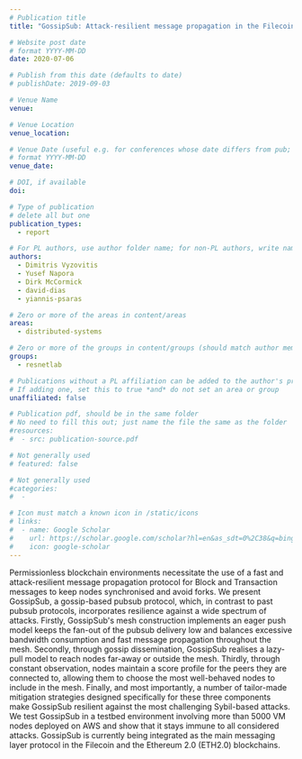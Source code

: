 ```yaml
---
# Publication title
title: "GossipSub: Attack-resilient message propagation in the Filecoin and ETH2.0 networks"

# Website post date
# format YYYY-MM-DD
date: 2020-07-06

# Publish from this date (defaults to date)
# publishDate: 2019-09-03

# Venue Name
venue:

# Venue Location
venue_location:

# Venue Date (useful e.g. for conferences whose date differs from pub; defaults to date)
# format YYYY-MM-DD
venue_date:

# DOI, if available
doi:

# Type of publication
# delete all but one
publication_types:
  - report

# For PL authors, use author folder name; for non-PL authors, write name as in paper within ""
authors:
  - Dimitris Vyzovitis
  - Yusef Napora
  - Dirk McCormick
  - david-dias
  - yiannis-psaras

# Zero or more of the areas in content/areas
areas:
  - distributed-systems

# Zero or more of the groups in content/groups (should match author membership)
groups:
  - resnetlab

# Publications without a PL affiliation can be added to the author's profile without showing up elsewhere
# If adding one, set this to true *and* do not set an area or group
unaffiliated: false

# Publication pdf, should be in the same folder
# No need to fill this out; just name the file the same as the folder
#resources:
#  - src: publication-source.pdf

# Not generally used
# featured: false

# Not generally used
#categories:
#  -

# Icon must match a known icon in /static/icons
# links:
#  - name: Google Scholar
#    url: https://scholar.google.com/scholar?hl=en&as_sdt=0%2C38&q=bing&btnG=
#    icon: google-scholar
---
```


Permissionless blockchain environments necessitate the use of a fast and attack-resilient message propagation protocol for Block and Transaction messages to keep nodes synchronised and avoid forks. We present GossipSub, a gossip-based pubsub protocol, which, in contrast to past pubsub protocols, incorporates resilience against a wide spectrum of attacks. Firstly, GossipSub's mesh construction implements an eager push model keeps the fan-out of the pubsub delivery low and balances excessive bandwidth consumption and fast message propagation throughout the mesh. Secondly, through gossip dissemination, GossipSub realises a lazy-pull model to reach nodes far-away or outside the mesh. Thirdly, through constant observation, nodes maintain a score profile for the peers they are connected to, allowing them to choose the most well-behaved nodes to include in the mesh. Finally, and most importantly, a number of tailor-made mitigation strategies designed specifically for these three components make GossipSub resilient against the most challenging Sybil-based attacks. We test GossipSub in a testbed environment involving more than 5000 VM nodes deployed on AWS and show that it stays immune to all considered attacks. GossipSub is currently being integrated as the main messaging layer protocol in the Filecoin and the Ethereum 2.0 (ETH2.0) blockchains.
